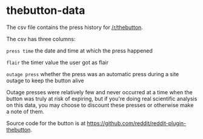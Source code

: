 # thebutton-data
The csv file contains the press history for [/r/thebutton](https://www.reddit.com/r/thebutton).

The csv has three columns:

`press time` the date and time at which the press happened

`flair` the timer value the user got as flair

`outage press` whether the press was an automatic press during a site outage to keep the button alive

Outage presses were relatively few and never occurred at a time when the button was truly at risk of expiring, but if you're doing real scientific analysis on this data, you may choose to discount these presses or otherwise make a note of them.

Source code for the button is at https://github.com/reddit/reddit-plugin-thebutton.
